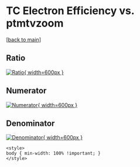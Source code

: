 # TC Electron Efficiency vs. ptmtvzoom

[[back to main](./)]



## Ratio

[![Ratio](../mtv/var/TC_11_eff_ptmtvzoom.png){ width=600px }](../mtv/var/TC_11_eff_ptmtvzoom.pdf)

## Numerator

[![Numerator](../mtv/num/TC_11_eff_ptmtvzoom_num0.png){ width=600px }](../mtv/num/TC_11_eff_ptmtvzoom_num0.pdf)

## Denominator

[![Denominator](../mtv/den/TC_11_eff_ptmtvzoom_den.png){ width=600px }](../mtv/den/TC_11_eff_ptmtvzoom_den.pdf)


``` {=html}
<style>
body { min-width: 100% !important; }
</style>
```
